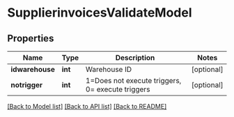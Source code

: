 # SupplierinvoicesValidateModel

## Properties
Name | Type | Description | Notes
------------ | ------------- | ------------- | -------------
**idwarehouse** | **int** | Warehouse ID | [optional] 
**notrigger** | **int** | 1&#x3D;Does not execute triggers, 0&#x3D; execute triggers | [optional] 

[[Back to Model list]](../README.md#documentation-for-models) [[Back to API list]](../README.md#documentation-for-api-endpoints) [[Back to README]](../README.md)

